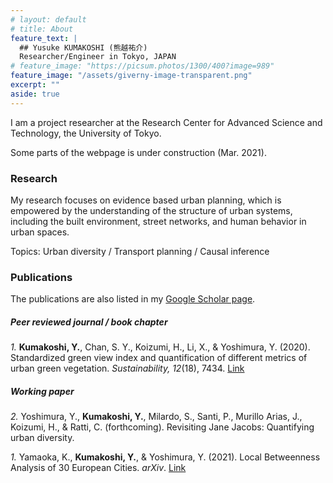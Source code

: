 ```yaml
---
# layout: default
# title: About
feature_text: |
  ## Yusuke KUMAKOSHI (熊越祐介)
  Researcher/Engineer in Tokyo, JAPAN
# feature_image: "https://picsum.photos/1300/400?image=989"
feature_image: "/assets/giverny-image-transparent.png"
excerpt: ""
aside: true
---
```


I am a project researcher at the Research Center for Advanced Science and Technology, the University of Tokyo.

Some parts of the webpage is under construction (Mar. 2021).

### Research

My research focuses on evidence based urban planning, which is empowered by the understanding of the structure of urban systems, including the built environment, street networks, and human behavior in urban spaces.

Topics: Urban diversity / Transport planning / Causal inference

### Publications
The publications are also listed in my [Google Scholar page](https://scholar.google.com/citations?user=-3U01zsAAAAJ).

##### Peer reviewed journal / book chapter

_1._ **Kumakoshi, Y.**, Chan, S. Y., Koizumi, H., Li, X., & Yoshimura, Y. (2020). Standardized green view index and quantification of different metrics of urban green vegetation. _Sustainability, 12_(18), 7434. [Link](https://www.mdpi.com/2071-1050/12/18/7434)

##### Working paper
_2._ Yoshimura, Y., **Kumakoshi, Y.**, Milardo, S., Santi, P., Murillo Arias, J., Koizumi, H., & Ratti, C. (forthcoming). Revisiting Jane Jacobs: Quantifying urban diversity.

_1._ Yamaoka, K., **Kumakoshi, Y.**, & Yoshimura, Y. (2021). Local Betweenness Analysis of 30 European Cities. _arXiv_. [Link](https://arxiv.org/abs/2103.11437)

<!-- [{% include icon.html id="googlescholar" title="googlescholar" color="#4285F4" %}](https://scholar.google.com/citations?user=-3U01zsAAAAJ)
[{% include icon.html id="github" title="github" color="#211F1F" %}](https://github.com/yusukekumakoshi)
[{% include icon.html id="linkedin" title="linkedin" color="#0366d6" %}](https://www.linkedin.com/in/yusuke-kumakoshi-1a0b6166/) -->

<!-- {% include button.html text=" " icon="linkedin" link="https://www.linkedin.com/in/yusuke-kumakoshi-1a0b6166/?originalSubdomain=fr" color="#0366d6" %} {% include button.html text="Google Scholar" icon="google" link="https://scholar.google.com/citations?user=-3U01zsAAAAJ&hl=en" color="#4285F4" %} -->
<!-- {% include button.html text="Buy me a coffee ☕️" link="https://buymeacoffee.com/daviddarnes#support" color="#f68140" %} {% include button.html text="Tweet it" icon="twitter" link="https://twitter.com/intent/tweet/?url=https://alembic.darn.es&text=Alembic%20-%20A%20Jekyll%20boilerplate%20theme&via=DavidDarnes" color="#0d94e7" %} {% include button.html text="Install Alembic ⚗️" link="https://github.com/daviddarnes/alembic#installation" %} -->
